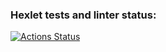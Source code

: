 ### Hexlet tests and linter status:
[![Actions Status](https://github.com/MihailShibaev/frontend-project-46/workflows/hexlet-check/badge.svg)](https://github.com/MihailShibaev/frontend-project-46/actions)
